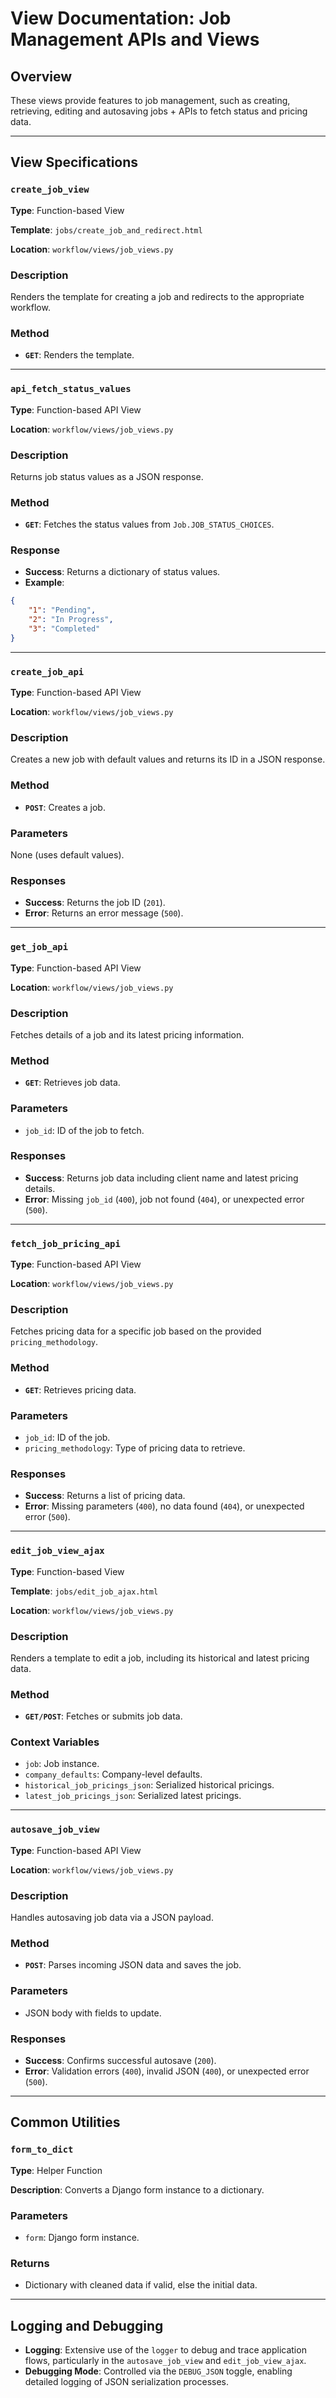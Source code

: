 # View Documentation: Job Management APIs and Views

## Overview

These views provide features to job management, such as creating, retrieving, editing and autosaving jobs + APIs to fetch status and pricing data.

---

## View Specifications

### `create_job_view`

**Type**: Function-based View

**Template**: `jobs/create_job_and_redirect.html`

**Location**: `workflow/views/job_views.py`

### Description

Renders the template for creating a job and redirects to the appropriate workflow.

### Method

- **`GET`**: Renders the template.

---

### `api_fetch_status_values`

**Type**: Function-based API View

**Location**: `workflow/views/job_views.py`

### Description

Returns job status values as a JSON response.

### Method

- **`GET`**: Fetches the status values from `Job.JOB_STATUS_CHOICES`.

### Response

- **Success**: Returns a dictionary of status values.
- **Example**:

```json
{
    "1": "Pending",
    "2": "In Progress",
    "3": "Completed"
}

```

---

### `create_job_api`

**Type**: Function-based API View

**Location**: `workflow/views/job_views.py`

### Description

Creates a new job with default values and returns its ID in a JSON response.

### Method

- **`POST`**: Creates a job.

### Parameters

None (uses default values).

### Responses

- **Success**: Returns the job ID (`201`).
- **Error**: Returns an error message (`500`).

---

### `get_job_api`

**Type**: Function-based API View

**Location**: `workflow/views/job_views.py`

### Description

Fetches details of a job and its latest pricing information.

### Method

- **`GET`**: Retrieves job data.

### Parameters

- `job_id`: ID of the job to fetch.

### Responses

- **Success**: Returns job data including client name and latest pricing details.
- **Error**: Missing `job_id` (`400`), job not found (`404`), or unexpected error (`500`).

---

### `fetch_job_pricing_api`

**Type**: Function-based API View

**Location**: `workflow/views/job_views.py`

### Description

Fetches pricing data for a specific job based on the provided `pricing_methodology`.

### Method

- **`GET`**: Retrieves pricing data.

### Parameters

- `job_id`: ID of the job.
- `pricing_methodology`: Type of pricing data to retrieve.

### Responses

- **Success**: Returns a list of pricing data.
- **Error**: Missing parameters (`400`), no data found (`404`), or unexpected error (`500`).

---

### `edit_job_view_ajax`

**Type**: Function-based View

**Template**: `jobs/edit_job_ajax.html`

**Location**: `workflow/views/job_views.py`

### Description

Renders a template to edit a job, including its historical and latest pricing data.

### Method

- **`GET/POST`**: Fetches or submits job data.

### Context Variables

- `job`: Job instance.
- `company_defaults`: Company-level defaults.
- `historical_job_pricings_json`: Serialized historical pricings.
- `latest_job_pricings_json`: Serialized latest pricings.

---

### `autosave_job_view`

**Type**: Function-based API View

**Location**: `workflow/views/job_views.py`

### Description

Handles autosaving job data via a JSON payload.

### Method

- **`POST`**: Parses incoming JSON data and saves the job.

### Parameters

- JSON body with fields to update.

### Responses

- **Success**: Confirms successful autosave (`200`).
- **Error**: Validation errors (`400`), invalid JSON (`400`), or unexpected error (`500`).

---

## Common Utilities

### `form_to_dict`

**Type**: Helper Function

**Description**: Converts a Django form instance to a dictionary.

### Parameters

- `form`: Django form instance.

### Returns

- Dictionary with cleaned data if valid, else the initial data.

---

## Logging and Debugging

- **Logging**: Extensive use of the `logger` to debug and trace application flows, particularly in the `autosave_job_view` and `edit_job_view_ajax`.
- **Debugging Mode**: Controlled via the `DEBUG_JSON` toggle, enabling detailed logging of JSON serialization processes.